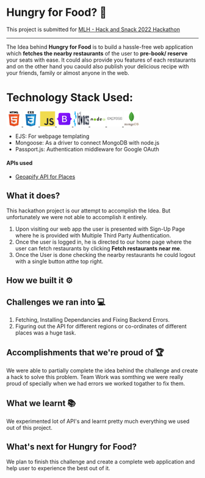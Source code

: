 # Hungry for Food? 🍉

This project is submitted for [MLH - Hack and Snack 2022 Hackathon](https://hackandsnack.devpost.com/)

---

The Idea behind **Hungry for Food** is to build a hassle-free web application which **fetches the nearby restaurants** of the user to **pre-book/ reserve** your seats with ease. It could also provide you features of each restaurants and on the other hand you caould also publish your delicious recipe with your friends, family or almost anyone in the web.

# Technology Stack Used:
<a href="#" target="_blank" rel="noreferrer"> <img src="https://raw.githubusercontent.com/devicons/devicon/master/icons/html5/html5-original-wordmark.svg" alt="html5" width="40" height="40"/> </a>
<a href="#" target="_blank" rel="noreferrer"> <img src="https://raw.githubusercontent.com/devicons/devicon/master/icons/css3/css3-original-wordmark.svg" alt="css3" width="40" height="40"/> </a>
<a href="#" target="_blank" rel="noreferrer"> <img src="https://raw.githubusercontent.com/devicons/devicon/master/icons/javascript/javascript-original.svg" alt="css3" width="40" height="40"/> </a>
<a href="#" target="_blank" rel="noreferrer"> <img src="https://raw.githubusercontent.com/devicons/devicon/master/icons/bootstrap/bootstrap-original.svg" alt="css3" width="40" height="40"/> </a>
<a href="#" target="_blank" rel="noreferrer"> <img src="https://raw.githubusercontent.com/devicons/devicon/master/icons/tailwindcss/tailwindcss-original-wordmark.svg" alt="css3" width="40" height="40"/> </a>
<a href="#" target="_blank" rel="noreferrer"> <img src="https://raw.githubusercontent.com/devicons/devicon/master/icons/nodejs/nodejs-original-wordmark.svg" alt="css3" width="40" height="40"/> </a>
<a href="#" target="_blank" rel="noreferrer"> <img src="https://raw.githubusercontent.com/devicons/devicon/master/icons/express/express-original-wordmark.svg" alt="css3" width="40" height="40"/> </a>
<a href="#" target="_blank" rel="noreferrer"> <img src="https://raw.githubusercontent.com/devicons/devicon/master/icons/mongodb/mongodb-original-wordmark.svg" alt="css3" width="40" height="40"/> </a>

- EJS: For webpage templating
- Mongoose: As a driver to connect MongoDB with node.js
- Passport.js: Authentication middleware for Google OAuth

#### APIs used
- [Geoapify API for Places](https://apidocs.geoapify.com/docs/places/#about)

## What it does?
This hackathon project is our attempt to accomplish the Idea. But unfortunately we were not able to accomplish it entirely.

1. Upon visiting our web app the user is presented with Sign-Up Page where he is provided with Multiple Third Party Authentication.
2. Once the user is logged in, he is directed to our home page where the user can fetch restaurants by clicking **Fetch restaurants near me**.
3. Once the User is done checking the nearby restaurants he could logout with a single button atthe top right.

## How we built it ⚙️



## Challenges we ran into 💻
1. Fetching, Installing Dependancies and Fixing Backend Errors.
2. Figuring out the API for different regions or co-ordinates of different places was a huge task.

## Accomplishments that we're proud of 🏆
We were able to partially complete the idea behind the challenge and create a hack to solve this problem. Team Work was somthing we were really proud of specially when we had errors we worked togather to fix them.

## What we learnt 📚
We experimented lot of API's and learnt pretty much everything we used out of this project.

## What's next for Hungry for Food?
We plan to finish this challenge and create a complete web application and help user to experience the best out of it.
